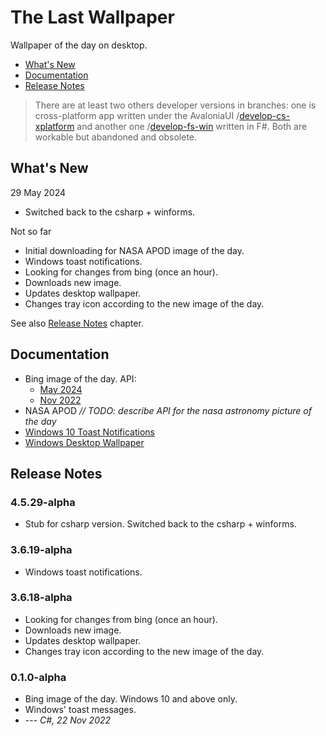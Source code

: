 # The Last Wallpaper

Wallpaper of the day on desktop.

- [What's New](#whats-new)
- [Documentation](#documentation)
- [Release Notes](#release-notes)

> There are at least two others developer versions in branches: one is cross-platform app written under the AvaloniaUI /[develop-cs-xplatform](https://github.com/nikvoronin/LastWallpaper/tree/develop-cs-xplatform) and another one /[develop-fs-win](https://github.com/nikvoronin/LastWallpaper/tree/develop-fs-win) written in F#. Both are workable but abandoned and obsolete.

## What's New

29 May 2024

- Switched back to the csharp + winforms.

Not so far

- Initial downloading for NASA APOD image of the day.
- Windows toast notifications.
- Looking for changes from bing (once an hour).
- Downloads new image.
- Updates desktop wallpaper.
- Changes tray icon according to the new image of the day.

See also [Release Notes](#release-notes) chapter.

## Documentation

- Bing image of the day. API:
    - [May 2024](/docs/bing_may-2024.md)
    - [Nov 2022](/docs/bing_nov-2022.md)
- NASA APOD _// TODO: describe API for the nasa astronomy picture of the day_
- [Windows 10 Toast Notifications](/docs/win10_toast_notifications.md)
- [Windows Desktop Wallpaper](/docs/windows_desktop_wallpaper.md)

## Release Notes

<!-- omit in toc -->
### 4.5.29-alpha

- Stub for csharp version. Switched back to the csharp + winforms.

<!-- omit in toc -->
### 3.6.19-alpha

- Windows toast notifications.

<!-- omit in toc -->
### 3.6.18-alpha

- Looking for changes from bing (once an hour).
- Downloads new image.
- Updates desktop wallpaper.
- Changes tray icon according to the new image of the day.

<!-- omit in toc -->
### 0.1.0-alpha

- Bing image of the day. Windows 10 and above only.
- Windows' toast messages.
- --- *C#, 22 Nov 2022*
